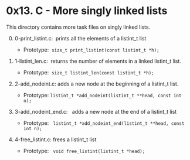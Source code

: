 <h1>0x13. C - More singly linked lists</h1>

This directory contains more task files on singly linked lists.
<br>

0. 0-print_listint.c: &nbsp;prints all the elements of a listint_t list
   - Prototype: &nbsp;`size_t print_listint(const listint_t *h);`

1. 1-listint_len.c: &nbsp;returns the number of elements in a linked listint_t list.
   - Prototype: &nbsp;`size_t listint_len(const listint_t *h);`

2. 2-add_nodeint.c: adds a new node at the beginning of a listint_t list.
   - Prototype: `listint_t *add_nodeint(listint_t **head, const int n);`

3. 3-add_nodeint_end.c: &nbsp; adds a new node at the end of a listint_t list
   - Prototype: &nbsp; `listint_t *add_nodeint_end(listint_t **head, const int n);`

4. 4-free_listint.c:  frees a listint_t list
   - Prototype: &nbsp; `void free_listint(listint_t *head);`
